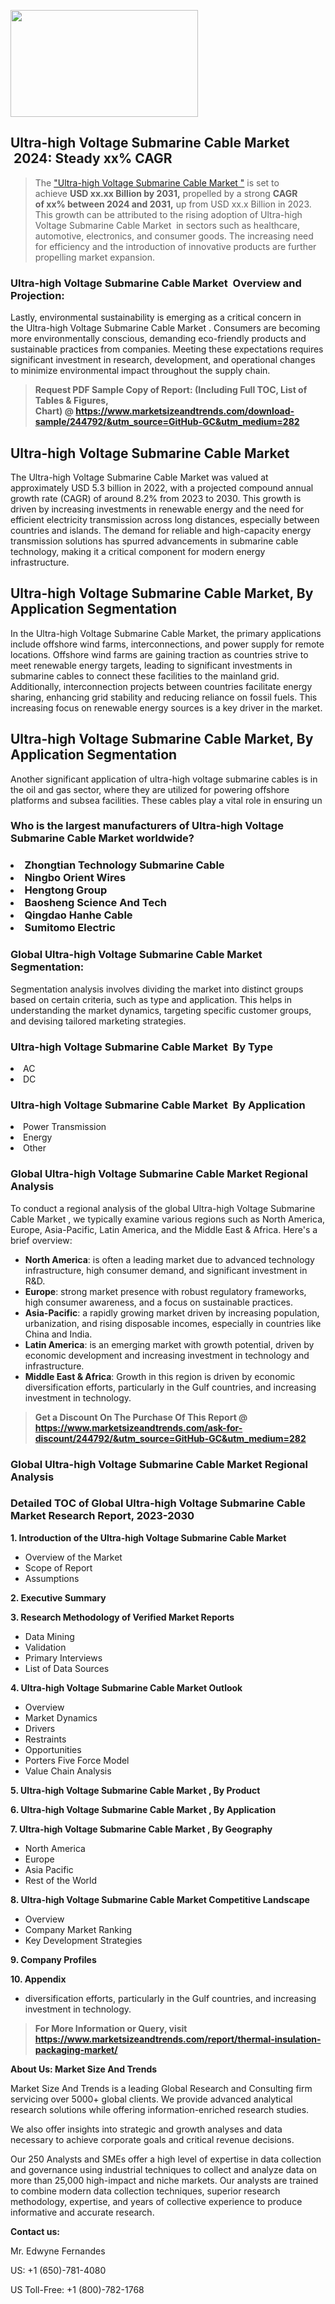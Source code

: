 <p><img class="alignnone size-medium wp-image-20088" src="https://ffe5etoiles.com/wp-content/uploads/2024/12/MST1-300x171.png" alt="" width="300" height="171" /></p><h2 id="ember46" class="ember-view reader-text-block__heading-2">Ultra-high Voltage Submarine Cable Market &nbsp;2024: Steady&nbsp;xx% CAGR</h2><blockquote id="ember47" class="ember-view reader-text-block__blockquote">The&nbsp;<a class="app-aware-link " href="https://www.marketsizeandtrends.com/download-sample/244792/&utm_source=GitHub-GC&utm_medium=282" target="_blank" data-test-app-aware-link="">"Ultra-high Voltage Submarine Cable Market "</a>&nbsp;is set to achieve&nbsp;<strong>USD&nbsp;xx.xx&nbsp;Billion by 2031,</strong>&nbsp;propelled by a strong&nbsp;<strong>CAGR of&nbsp;xx% between 2024 and 2031,</strong>&nbsp;up from USD xx.x Billion in 2023. This growth can be attributed to the rising adoption of&nbsp;Ultra-high Voltage Submarine Cable Market &nbsp;in sectors such as healthcare, automotive, electronics, and consumer goods. The increasing need for efficiency and the introduction of innovative products are further propelling market expansion.</blockquote><h3 id="ember48" class="ember-view reader-text-block__heading-3">Ultra-high Voltage Submarine Cable Market &nbsp;Overview and Projection:</h3><p id="ember49" class="ember-view reader-text-block__paragraph">Lastly, environmental sustainability is emerging as a critical concern in the&nbsp;Ultra-high Voltage Submarine Cable Market . Consumers are becoming more environmentally conscious, demanding eco-friendly products and sustainable practices from companies. Meeting these expectations requires significant investment in research, development, and operational changes to minimize environmental impact throughout the supply chain.</p><blockquote id="ember50" class="ember-view reader-text-block__blockquote"><strong>Request PDF Sample Copy of Report: (Including Full TOC, List of Tables &amp; Figures, Chart)&nbsp;@&nbsp;<strong><a href="https://www.marketsizeandtrends.com/download-sample/244792/&utm_source=GitHub-GC&utm_medium=282" target="_blank">https://www.marketsizeandtrends.com/download-sample/244792/&utm_source=GitHub-GC&utm_medium=282</a></strong></strong></blockquote><h3 class=""><h2>Ultra-high Voltage Submarine Cable Market</h2><p>The Ultra-high Voltage Submarine Cable Market was valued at approximately USD 5.3 billion in 2022, with a projected compound annual growth rate (CAGR) of around 8.2% from 2023 to 2030. This growth is driven by increasing investments in renewable energy and the need for efficient electricity transmission across long distances, especially between countries and islands. The demand for reliable and high-capacity energy transmission solutions has spurred advancements in submarine cable technology, making it a critical component for modern energy infrastructure.</p><h2>Ultra-high Voltage Submarine Cable Market, By Application Segmentation</h2><p>In the Ultra-high Voltage Submarine Cable Market, the primary applications include offshore wind farms, interconnections, and power supply for remote locations. Offshore wind farms are gaining traction as countries strive to meet renewable energy targets, leading to significant investments in submarine cables to connect these facilities to the mainland grid. Additionally, interconnection projects between countries facilitate energy sharing, enhancing grid stability and reducing reliance on fossil fuels. This increasing focus on renewable energy sources is a key driver in the market.</p><h2>Ultra-high Voltage Submarine Cable Market, By Application Segmentation</h2><p>Another significant application of ultra-high voltage submarine cables is in the oil and gas sector, where they are utilized for powering offshore platforms and subsea facilities. These cables play a vital role in ensuring un</h3><h3 id="" class="">Who is the largest manufacturers of&nbsp;Ultra-high Voltage Submarine Cable Market worldwide?</h3><h3 class=""></Li><Li>Zhongtian Technology Submarine Cable</Li><Li> Ningbo Orient Wires</Li><Li> Hengtong Group</Li><Li> Baosheng Science And Tech</Li><Li> Qingdao Hanhe Cable</Li><Li> Sumitomo Electric</h3><h3 id="ember53" class="ember-view reader-text-block__heading-3">Global&nbsp;Ultra-high Voltage Submarine Cable Market Segmentation:</h3><p id="ember54" class="ember-view reader-text-block__paragraph">Segmentation analysis involves dividing the market into distinct groups based on certain criteria, such as type and application. This helps in understanding the market dynamics, targeting specific customer groups, and devising tailored marketing strategies.</p><h3 id="" class="">Ultra-high Voltage Submarine Cable Market &nbsp;By Type</h3><p></Li><Li>AC</Li><Li> DC</p><h3 id="" class="">Ultra-high Voltage Submarine Cable Market &nbsp;By Application</h3><p class=""></Li><Li>Power Transmission</Li><Li> Energy</Li><Li> Other</p><h3 id="ember62" class="ember-view reader-text-block__heading-3">Global Ultra-high Voltage Submarine Cable Market Regional Analysis</h3><p id="ember63" class="ember-view reader-text-block__paragraph">To conduct a regional analysis of the global Ultra-high Voltage Submarine Cable Market , we typically examine various regions such as North America, Europe, Asia-Pacific, Latin America, and the Middle East &amp; Africa. Here's a brief overview:</p><ul><li><strong>North America</strong>: is often a leading market due to advanced technology infrastructure, high consumer demand, and significant investment in R&amp;D.</li><li><strong>Europe</strong>: strong market presence with robust regulatory frameworks, high consumer awareness, and a focus on sustainable practices.</li><li><strong>Asia-Pacific</strong>: a rapidly growing market driven by increasing population, urbanization, and rising disposable incomes, especially in countries like China and India.</li><li><strong>Latin America</strong>: is an emerging market with growth potential, driven by economic development and increasing investment in technology and infrastructure.</li><li><strong>Middle East &amp; Africa</strong>: Growth in this region is driven by economic diversification efforts, particularly in the Gulf countries, and increasing investment in technology.</li></ul><blockquote id="ember61" class="ember-view reader-text-block__blockquote"><strong>Get a Discount On The Purchase Of This Report @ <strong><a href="https://html-cleaner.com/" target="">https://www.marketsizeandtrends.com/ask-for-discount/244792/&utm_source=GitHub-GC&utm_medium=282</a></strong></strong></blockquote><h3 id="ember62" class="ember-view reader-text-block__heading-3">Global Ultra-high Voltage Submarine Cable Market Regional Analysis</h3><h3 id="" class="">Detailed TOC of Global Ultra-high Voltage Submarine Cable Market Research Report, 2023-2030</h3><p id="" class=""><strong>1. Introduction of the Ultra-high Voltage Submarine Cable Market </strong></p><ul><li>Overview of the Market</li><li>Scope of Report</li><li>Assumptions</li></ul><p id="" class=""><strong>2. Executive Summary</strong></p><p id="" class=""><strong>3. Research Methodology of Verified Market Reports</strong></p><ul><li>Data Mining</li><li>Validation</li><li>Primary Interviews</li><li>List of Data Sources</li></ul><p id="" class=""><strong>4. Ultra-high Voltage Submarine Cable Market Outlook</strong></p><ul><li>Overview</li><li>Market Dynamics</li><li>Drivers</li><li>Restraints</li><li>Opportunities</li><li>Porters Five Force Model</li><li>Value Chain Analysis</li></ul><p id="" class=""><strong>5. Ultra-high Voltage Submarine Cable Market , By Product</strong></p><p id="" class=""><strong>6. Ultra-high Voltage Submarine Cable Market , By Application</strong></p><p id="" class=""><strong>7. Ultra-high Voltage Submarine Cable Market , By Geography</strong></p><ul><li>North America</li><li>Europe</li><li>Asia Pacific</li><li>Rest of the World</li></ul><p id="" class=""><strong>8. Ultra-high Voltage Submarine Cable Market Competitive Landscape</strong></p><ul><li>Overview</li><li>Company Market Ranking</li><li>Key Development Strategies</li></ul><p id="" class=""><strong>9. Company Profiles</strong></p><p id="" class=""><strong>10. Appendix</strong></p><ul><li>diversification efforts, particularly in the Gulf countries, and increasing investment in technology.</li></ul><blockquote id="ember65" class="ember-view reader-text-block__blockquote"><strong>For More Information or Query, visit <strong><strong><a href="https://html-cleaner.com/" target="">https://www.marketsizeandtrends.com/report/thermal-insulation-packaging-market/</a></strong></strong></strong></blockquote><p id="" class=""><strong>About Us: Market Size And Trends</strong></p><p id="" class="">Market Size And Trends is a leading Global Research and Consulting firm servicing over 5000+ global clients. We provide advanced analytical research solutions while offering information-enriched research studies.</p><p id="" class="">We also offer insights into strategic and growth analyses and data necessary to achieve corporate goals and critical revenue decisions.</p><p id="" class="">Our 250 Analysts and SMEs offer a high level of expertise in data collection and governance using industrial techniques to collect and analyze data on more than 25,000 high-impact and niche markets. Our analysts are trained to combine modern data collection techniques, superior research methodology, expertise, and years of collective experience to produce informative and accurate research.</p><p id="" class=""><strong>Contact us:</strong></p><p id="" class="">Mr. Edwyne Fernandes</p><p id="" class="">US: +1 (650)-781-4080</p><p id="" class="">US Toll-Free: +1 (800)-782-1768</p>
